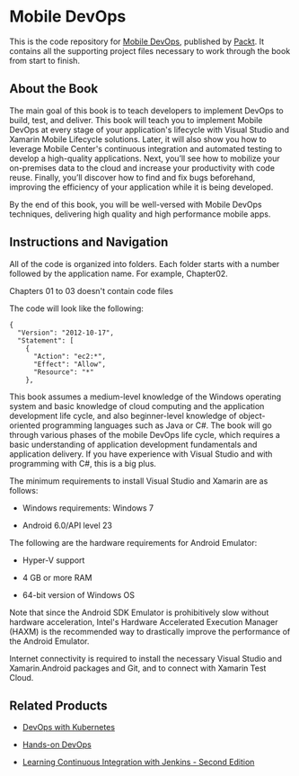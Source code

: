 # Mobile DevOps
This is the code repository for [Mobile DevOps](https://www.packtpub.com/virtualization-and-cloud/mobile-devops?utm_source=github&utm_medium=repository&utm_campaign=9781788296243), published by [Packt](https://www.packtpub.com/?utm_source=github). It contains all the supporting project files necessary to work through the book from start to finish.
## About the Book
The main goal of this book is to teach developers to implement DevOps to build, test, and deliver. This book will teach you to implement Mobile DevOps at every stage of your application's lifecycle with Visual Studio and Xamarin Mobile Lifecycle solutions. Later, it will also show you how to leverage Mobile Center's continuous integration and automated testing to develop a high-quality applications. Next, you’ll see how to mobilize your on-premises data to the cloud and increase your productivity with code reuse. Finally, you’ll discover how to find and fix bugs beforehand, improving the efficiency of your application while it is being developed.

By the end of this book, you will be well-versed with Mobile DevOps techniques, delivering high quality and high performance mobile apps.

## Instructions and Navigation
All of the code is organized into folders. Each folder starts with a number followed by the application name. For example, Chapter02.

Chapters 01 to 03 doesn't contain code files

The code will look like the following:
```
{
  "Version": "2012-10-17",
  "Statement": [
    {
      "Action": "ec2:*",
      "Effect": "Allow",
      "Resource": "*"
    },
```

This book assumes a medium-level knowledge of the Windows operating system and basic knowledge of cloud computing and the application development life cycle, and also beginner-level knowledge of object-oriented programming languages such as Java or C#. The book will go through various phases of the mobile DevOps life cycle, which requires a basic understanding of application development fundamentals and application delivery. If you have experience with Visual Studio and with programming with C#, this is a big plus.

The minimum requirements to install Visual Studio and Xamarin are as follows:

* Windows requirements: Windows 7 

* Android 6.0/API level 23


The following are the hardware requirements for Android Emulator:

* Hyper-V support 

* 4 GB or more RAM  

* 64-bit version of Windows OS

Note that since the Android SDK Emulator is prohibitively slow without hardware acceleration, Intel's Hardware Accelerated Execution Manager (HAXM) is the recommended way to drastically improve the performance of the Android Emulator.

Internet connectivity is required to install the necessary Visual Studio and Xamarin.Android packages and Git, and to connect with Xamarin Test Cloud.

## Related Products
* [DevOps with Kubernetes](https://www.packtpub.com/virtualization-and-cloud/devops-kubernetes?utm_source=github&utm_medium=repository&utm_campaign=9781788396646)

* [Hands-on DevOps](https://www.packtpub.com/virtualization-and-cloud/hands-devops?utm_source=github&utm_medium=repository&utm_campaign=9781788471183)

* [Learning Continuous Integration with Jenkins - Second Edition](https://www.packtpub.com/virtualization-and-cloud/learning-continuous-integration-jenkins-second-edition?utm_source=github&utm_medium=repository&utm_campaign=9781788479356)

